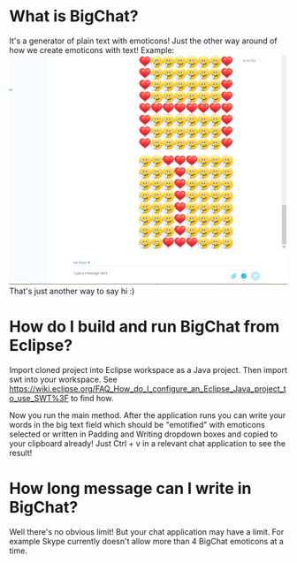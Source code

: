 # What is BigChat?

It's a generator of plain text with emoticons! Just the other way around of how we create emoticons with text!
Example:
![alt tag](https://raw.githubusercontent.com/MHRahman/BigChat/master/images/hi.png)
That's just another way to say hi :)

# How do I build and run BigChat from Eclipse?
Import cloned project into Eclipse workspace as a Java project.
Then import swt into your workspace. See https://wiki.eclipse.org/FAQ_How_do_I_configure_an_Eclipse_Java_project_to_use_SWT%3F to find how.

Now you run the main method.
After the application runs you can write your words in the big text field which should be "emotified" with emoticons selected or written in Padding and Writing dropdown boxes and copied to your clipboard already! Just Ctrl + v in a relevant chat application to see the result!

# How long message can I write in BigChat?
Well there's no obvious limit! But your chat application may have a limit. For example Skype currently doesn't allow more than 4 BigChat emoticons at a time.
